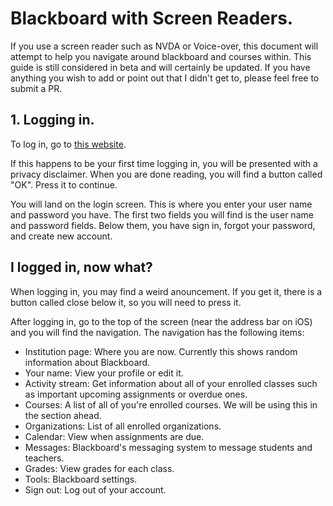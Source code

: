 # Blackboard with Screen Readers.
If you use a screen reader such as NVDA or Voice-over, this document will attempt to help you navigate around blackboard and courses within.
This guide is still considered in beta and will certainly be updated. If you have anything you wish to add or point out that I didn't get to, please feel free to submit a PR.

## 1. Logging in.
To log in, go to [this website](https://blackboard.coursesites.com/).

If this happens to be your first time logging in, you will be presented with a privacy disclaimer. When you are done reading, you will find a button called "OK". Press it to continue.

You will land on the login screen. This is where you enter your user name and password you have.
The first two fields you will find is the user name and password fields. Below them, you have sign in, forgot your password, and create new account.

## I logged in, now what?
When logging in, you may find a weird anouncement. If you get it, there is a button called close below it, so you will need to press it.

After logging in, go to the top of the screen (near the address bar on iOS) and you will find the navigation. The navigation has the following items:
* Institution page: Where you are now. Currently this shows random information about Blackboard.
* Your name: View your profile or edit it.
* Activity stream: Get information about all of your enrolled classes such as important upcoming assignments or overdue ones.
* Courses: A list of all of you're enrolled courses. We will be using this in the section ahead.
* Organizations: List of all enrolled organizations.
* Calendar: View when assignments are due.
* Messages: Blackboard's messaging system to message students and teachers.
* Grades: View grades for each class.
* Tools: Blackboard settings.
* Sign out: Log out of your account.

